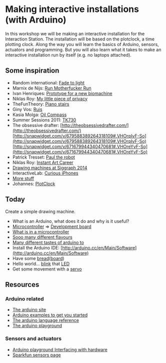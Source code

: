 # Making interactive installations (with Arduino)

In this workshop we will be making an interactive installation for the Interaction Station. The installation will be based on the plotclock, a time plotting clock. Along the way you will learn the basics of Arduino, sensors, actuators and programming. But you will also learn what it takes to make an interactive installation run by itself (e.g. no laptops attached).

## Some inspiration

* Random international: [Fade to light](http://vimeo.com/4103737)
* Marnix de Nijs: [Run Motherfucker Run](http://vimeo.com/20672690)
* Ivan Henriques: [Prototype for a new biomachine](http://ivanhenriques.com/2012/09/25/prototype-for-a-new-biomachine/)
* Niklas Roy: [My little piece of privacy](https://www.youtube.com/watch?v=rKhbUjVyKIc)
* TheFunTheory: [Piano stairs](https://www.youtube.com/watch?v=ivg56TX9kWI)
* Giny Vos: [Ruis](http://vimeo.com/39400030)
* Kasia Molga: [Oil Compass](http://vimeo.com/29138438)
* Summer Sessions 2011: [TK730](http://vimeo.com/44864724)
* The obsessive drafter: 
[http://theobsessivedrafter.com/](http://theobsessivedrafter.com/)<br/>
[http://snapwidget.com/v/679588389264318109#.VHOrpIvF-So](http://snapwidget.com/v/679588389264318109#.VHOrpIvF-So)<br/>
[http://snapwidget.com/v/671679944340470681#.VHOreYvF-So](http://snapwidget.com/v/671679944340470681#.VHOreYvF-So)
* Patrick Tresset: [Paul the robot](https://www.youtube.com/watch?v=bbdQbyff_Sk)
* Niklas Roy: [Instant Art Career](https://www.youtube.com/watch?v=fhL3XgkMiMk#t=98)
* [Drawing machines at Siggraph 2014](http://www.siggraph.org/file/siggraph-2014-arduino-drawing-machines-studio-contributor)
* InteractiveLab: [Curious iPhones](http://www.creativeapplications.net/processing/curious-iphones-by-interactivelab-arduino-processing-opencv-ios-of/)
* [More stuff](http://www.creativeapplications.net/?s=arduino)
* Johannes: [PlotClock](https://www.youtube.com/watch?v=iOLFP90DneY)

## Today
Create a simple drawing machine.

* What is an Arduino, what does it do and why is it useful?
 * [Microcontroller](http://bit.ly/17jj02u) => [Development board](http://en.wikipedia.org/wiki/Microprocessor_development_board)
 * [What is in a microcontroller](http://microcontroller.com/news/images/1/Atmel_XMEGA_B1.jpg)
 * [Sooo many different flavours](http://www.atmel.com/products/microcontrollers/default.aspx)
 * [Many different tastes of arduino to](http://arduino.cc/en/Main/Products)
* Install the Arduino IDE: [http://arduino.cc/en/Main/Software](http://arduino.cc/en/Main/Software)
* Have some [bread](https://www.youtube.com/watch?v=dvsHkyqzy9M)([board](https://www.youtube.com/watch?v=q_Q5s9AhCR0))
* Hello world... [blink](http://arduino.cc/en/Tutorial/Blink) that [LED](http://arduino.cc/en/Tutorial/Blink)
* Get some movement with a [servo](http://arduino.cc/en/Tutorial/Sweep)

## Resources
### Arduino related
* [The arduino site](http://arduino.cc)
* [Arduino examples to get you started](http://arduino.cc/en/Tutorial/HomePage)
* [The arduino language reference](http://arduino.cc/en/Reference/HomePage)
* [The arduino playground](http://playground.arduino.cc/)

### Sensors and actuators
* [Arduino playground Interfacing with hardware](http://playground.arduino.cc/Main/InterfacingWithHardware)
* [Sparkfun sensors page](https://www.sparkfun.com/categories/23)

